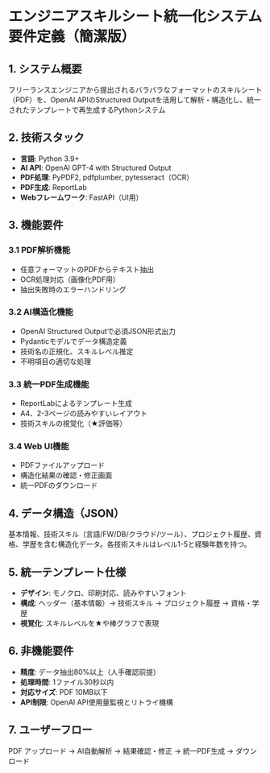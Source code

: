 # エンジニアスキルシート統一化システム 要件定義（簡潔版）

## 1. システム概要
フリーランスエンジニアから提出されるバラバラなフォーマットのスキルシート（PDF）を、OpenAI APIのStructured Outputを活用して解析・構造化し、統一されたテンプレートで再生成するPythonシステム

## 2. 技術スタック
- **言語**: Python 3.9+
- **AI API**: OpenAI GPT-4 with Structured Output
- **PDF処理**: PyPDF2, pdfplumber, pytesseract（OCR）
- **PDF生成**: ReportLab
- **Webフレームワーク**: FastAPI（UI用）

## 3. 機能要件

### 3.1 PDF解析機能
- 任意フォーマットのPDFからテキスト抽出
- OCR処理対応（画像化PDF用）
- 抽出失敗時のエラーハンドリング

### 3.2 AI構造化機能
- OpenAI Structured Outputで必須JSON形式出力
- Pydanticモデルでデータ構造定義
- 技術名の正規化、スキルレベル推定
- 不明項目の適切な処理

### 3.3 統一PDF生成機能
- ReportLabによるテンプレート生成
- A4、2-3ページの読みやすいレイアウト
- 技術スキルの視覚化（★評価等）

### 3.4 Web UI機能
- PDFファイルアップロード
- 構造化結果の確認・修正画面
- 統一PDFのダウンロード

## 4. データ構造（JSON）
基本情報、技術スキル（言語/FW/DB/クラウド/ツール）、プロジェクト履歴、資格、学歴を含む構造化データ。各技術スキルはレベル1-5と経験年数を持つ。

## 5. 統一テンプレート仕様
- **デザイン**: モノクロ、印刷対応、読みやすいフォント
- **構成**: ヘッダー（基本情報）→ 技術スキル → プロジェクト履歴 → 資格・学歴
- **視覚化**: スキルレベルを★や棒グラフで表現

## 6. 非機能要件
- **精度**: データ抽出80%以上（人手確認前提）
- **処理時間**: 1ファイル30秒以内
- **対応サイズ**: PDF 10MB以下
- **API制限**: OpenAI API使用量監視とリトライ機構

## 7. ユーザーフロー
PDF アップロード → AI自動解析 → 結果確認・修正 → 統一PDF生成 → ダウンロード